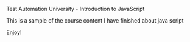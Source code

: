 Test Automation University - Introduction to JavaScript

This is a sample of the course content I have finished about java script

Enjoy!
